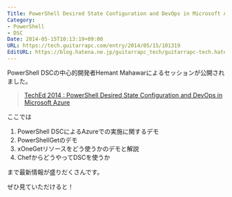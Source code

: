 ```yaml
---
Title: PowerShell Desired State Configuration and DevOps in Microsoft Azure が公開されました
Category:
- PowerShell
- DSC
Date: 2014-05-15T10:13:19+09:00
URL: https://tech.guitarrapc.com/entry/2014/05/15/101319
EditURL: https://blog.hatena.ne.jp/guitarrapc_tech/guitarrapc-tech.hatenablog.com/atom/entry/12921228815724186738
---
```


PowerShell DSCの中心的開発者Hemant Mahawarによるセッションが公開されました。

> [TechEd 2014 : PowerShell Desired State Configuration and DevOps in Microsoft Azure](http://channel9.msdn.com/Events/TechEd/NorthAmerica/2014/DCIM-B324#fbid=)

ここでは 

1. PowerShell DSCによるAzureでの実施に関するデモ
1. PowerShellGetのデモ
1. xOneGetリソースをどう使うかのデモと解説
1. ChefからどうやってDSCを使うか

まで最新情報が盛りだくさんです。

ぜひ見ていただけると！
